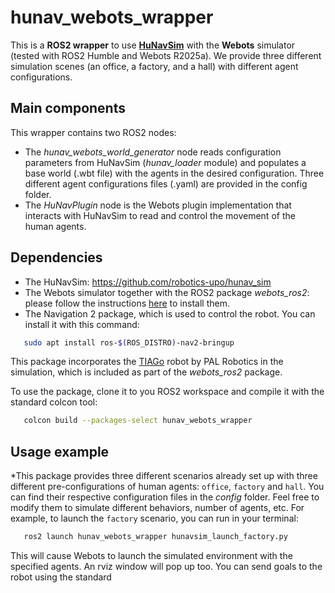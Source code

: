 # hunav_webots_wrapper

This is a **ROS2 wrapper** to use [**HuNavSim**](https://github.com/robotics-upo/hunav_sim) with the **Webots** simulator (tested with ROS2 Humble and Webots R2025a). We provide three different simulation scenes (an office, a factory, and a hall) with different agent configurations.


## Main components

This wrapper contains two ROS2 nodes:

* The *hunav_webots_world_generator* node reads configuration parameters from HuNavSim (*hunav_loader* module) and populates a base world (.wbt file) with the agents in the desired configuration. Three different agent configurations files (.yaml) are provided in the config folder.
* The *HuNavPlugin* node is the Webots plugin implementation that interacts with HuNavSim to read and control the movement of the human agents.


## Dependencies

* The HuNavSim: https://github.com/robotics-upo/hunav_sim
* The Webots simulator together with the ROS2 package *webots_ros2*: please follow the instructions [here](https://github.com/cyberbotics/webots_ros2/wiki/Getting-Started) to install them.
* The Navigation 2 package, which is used to control the robot. You can install it with this command:
 ```sh 
    sudo apt install ros-$(ROS_DISTRO)-nav2-bringup
  ```

This package incorporates the [TIAGo](https://github.com/cyberbotics/webots_ros2/wiki/Example-TIAGo) robot by PAL Robotics in the simulation, which is included as part of the *webots_ros2* package.

To use the package, clone it to you ROS2 workspace and compile it with the standard colcon tool:

 ```sh     
    colcon build --packages-select hunav_webots_wrapper
  ```

## Usage example

*This package provides three different scenarios already set up with three different pre-configurations of human agents: 
`office`, `factory` and `hall`. You can find their respective configuration files in the <em>config</em> folder. Feel free to modify them to simulate different behaviors, number of agents, etc. For example, to launch the `factory` scenario, you can run in your terminal:

 ```sh 
    ros2 launch hunav_webots_wrapper hunavsim_launch_factory.py
  ```

This will cause Webots to launch the simulated environment with the specified agents. An rviz window will pop up too. You can send goals to the robot using the standard 
